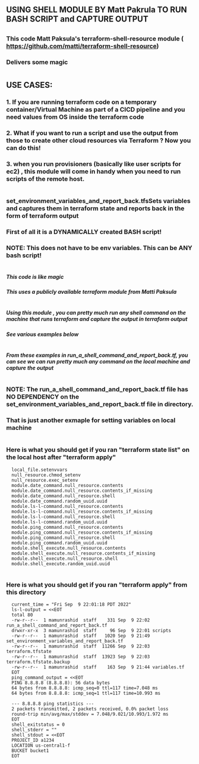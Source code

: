 
## USING SHELL MODULE BY Matt Pakrula TO RUN BASH SCRIPT and CAPTURE OUTPUT
##
### This code Matt Paksula's terraform-shell-resource module ( https://github.com/matti/terraform-shell-resource)
### Delivers some magic
#

##  USE CASES:
###
###  1. If you are running terraform code on a temporary container/Virtual Machine as part of a CICD pipeline and you need values from OS inside the terraform code
###  2. What if you want to run a script and use the output from those to create other cloud resources via Terraform ? Now you can do this!
###  3. when you run provisioners (basically like user scripts for ec2) , this module will come in handy when you need to run scripts of the remote host.
###
#



### set_environment_variables_and_report_back.tfsSets variables and captures them in terraform state and reports back in the form of terraform output
### First of all it is a DYNAMICALLY created BASH script! 
### NOTE: This does not have to be env variables. This can be ANY bash script!
#


##### This code is like magic
##### This uses a publicly available terraform module from Matti Paksula
#
##### Using this module , you can pretty much run any shell command on the machine that runs terraform and capture the output in terraform output
##### See various examples below
#


##### From these examples in run_a_shell_command_and_report_back.tf, you can see we can run pretty much any command on the local machine and capture the output
#


###  NOTE: The run_a_shell_command_and_report_back.tf file has NO DEPENDENCY on the set_environment_variables_and_report_back.tf file in directory. 
###        That is just another exmaple for setting variables on local machine
#




### Here is what you should get if you ran "terraform state list" on the local host after "terraform apply"
      local_file.setenvvars
      null_resource.chmod_setenv
      null_resource.exec_setenv
      module.date_command.null_resource.contents
      module.date_command.null_resource.contents_if_missing
      module.date_command.null_resource.shell
      module.date_command.random_uuid.uuid
      module.ls-l-command.null_resource.contents
      module.ls-l-command.null_resource.contents_if_missing
      module.ls-l-command.null_resource.shell
      module.ls-l-command.random_uuid.uuid
      module.ping_command.null_resource.contents
      module.ping_command.null_resource.contents_if_missing
      module.ping_command.null_resource.shell
      module.ping_command.random_uuid.uuid
      module.shell_execute.null_resource.contents
      module.shell_execute.null_resource.contents_if_missing
      module.shell_execute.null_resource.shell
      module.shell_execute.random_uuid.uuid
#



### Here is what you should get if you ran "terraform apply" from this directory
      current_time = "Fri Sep  9 22:01:18 PDT 2022"
      ls-l-output = <<EOT
      total 80
      -rw-r--r--  1 mamunrashid  staff    331 Sep  9 22:02 run_a_shell_command_and_report_back.tf
      drwxr-xr-x  3 mamunrashid  staff     96 Sep  9 22:01 scripts
      -rw-r--r--  1 mamunrashid  staff   1020 Sep  9 21:49 set_environment_variables_and_report_back.tf
      -rw-r--r--  1 mamunrashid  staff  11266 Sep  9 22:03 terraform.tfstate
      -rw-r--r--  1 mamunrashid  staff  13923 Sep  9 22:03 terraform.tfstate.backup
      -rw-r--r--  1 mamunrashid  staff    163 Sep  9 21:44 variables.tf
      EOT
      ping_command_output = <<EOT
      PING 8.8.8.8 (8.8.8.8): 56 data bytes
      64 bytes from 8.8.8.8: icmp_seq=0 ttl=117 time=7.048 ms
      64 bytes from 8.8.8.8: icmp_seq=1 ttl=117 time=10.993 ms
      
      --- 8.8.8.8 ping statistics ---
      2 packets transmitted, 2 packets received, 0.0% packet loss
      round-trip min/avg/max/stddev = 7.048/9.021/10.993/1.972 ms
      EOT
      shell_exitstatus = 0
      shell_stderr = ""
      shell_stdout = <<EOT
      PROJECT_ID a1234
      LOCATION us-central1-f
      BUCKET bucket1
      EOT

